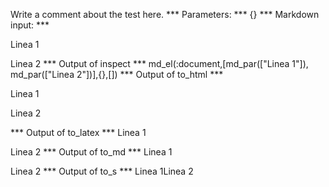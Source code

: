 Write a comment about the test here.
*** Parameters: ***
{}
*** Markdown input: ***

Linea 1

Linea 2
*** Output of inspect ***
md_el(:document,[md_par(["Linea 1"]), md_par(["Linea 2"])],{},[])
*** Output of to_html ***
<p>Linea 1</p>

<p>Linea 2</p>
*** Output of to_latex ***
Linea 1

Linea 2
*** Output of to_md ***
Linea 1

Linea 2
*** Output of to_s ***
Linea 1Linea 2
